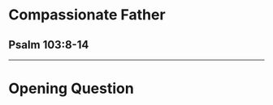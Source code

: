 <!-- .slide: <%= bg("unsplash-Jztmx9yqjBw-stars.jpg") %> id="title" -->
# Compassionate Father
## Psalm 103:8-14

>>>

---
<!-- .slide: data-background="white" -->
# Opening **Question**

>>>

